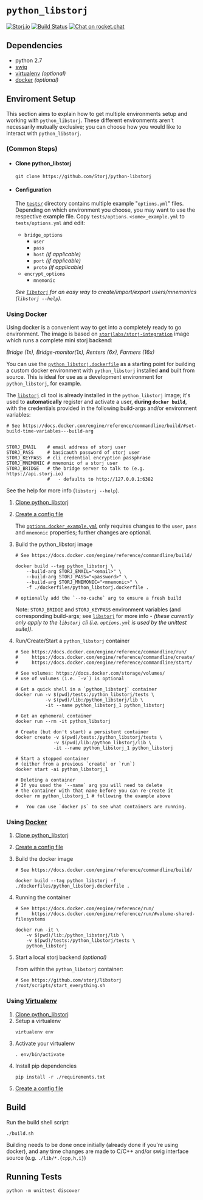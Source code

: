 `python_libstorj`
=================
[![Storj.io](https://storj.io/img/storj-badge.svg)](https://storj.io)
[![Build Status](https://travis-ci.org/Storj/python-libstorj.svg?branch=master)](https://travis-ci.org/Storj/python-libstorj)
[![Chat on rocket.chat](https://img.shields.io/badge/chat-rocket.chat-red.svg)](https://community.storj.io)

Dependencies
---
+ python 2.7
+ [swig](http://www.swig.org/)
+ [virtualenv](https://virtualenv.pypa.io/en/stable/installation/) _(optional)_
+ [docker](https://docs.docker.com/) _(optional)_

Enviroment Setup
---
This section aims to explain how to get multiple environments setup and working with `python_libstorj`.
These different environments aren't necessarily mutually exclusive; you can choose how you would like to interact with `python_libstorj`.

### (Common Steps)
* #### Clone python_libstorj
    ```
    git clone https://github.com/Storj/python-libstorj
    ```
* #### Configuration
    The [`tests/`](./tests/) directory contains multiple example "`options.yml`" files.
    Depending on which environment you choose, you may want to use the respective example file.
    Copy `tests/options.<some>_example.yml` to `tests/options.yml` and edit:
    + `bridge_options`
      - `user`
      - `pass`
      - `host` _(if applicable)_
      - `port` _(if applicable)_
      - `proto` _(if applicable)_
    + `encrypt_options`
      - `mnemonic`

    _See [`libstorj`](https://github.com/storj/libstorj#libstorj) for an easy way to create/import/export users/mnemonics (`libstorj --help`)._


### Using Docker
Using docker is a convenient way to get into a completely ready to go environment.
The image is based on [`storjlabs/storj-integration`](https://github.com/Storj/integration) image which runs a complete mini storj backend:

_Bridge (1x), Bridge-monitor(1x), Renters (6x), Farmers (16x)_

You can use the [`python_libstorj.dockerfile`](./dockerfiles/python_libstorj.dockerfile) as a starting point for building a custom docker environment with `python_libstorj` installed **and** built from source.
This is ideal for use as a development environment for `python_libstorj`, for example.

The [`libstorj`](https://github.com/storj/libstorj#libstorj) cli tool is already installed in the `python_libstorj` image; it's used to **automatically** register and activate a user, **during `docker build`**, with the credentials provided in the following build-args and/or environment variables:

  ```
  # See https://docs.docker.com/engine/reference/commandline/build/#set-build-time-variables---build-arg


  STORJ_EMAIL    # email address of storj user
  STORJ_PASS     # basicauth password of storj user
  STORJ_KEYPASS  # cli credential encryption passphrase
  STORJ_MNEMONIC # mnemonic of a storj user
  STORJ_BRIDGE   # the bridge server to talk to (e.g.  https://api.storj.io)
                 #   - defaults to http://127.0.0.1:6382
  ```

See the help for more info (`libstorj --help`).

1. [Clone python_libstorj](#clone-python_libstorj)

1. [Create a config file](#configuration)

    The [`options.docker_example.yml`](./tests/options.docker_example.yml) only requires changes to the `user`, `pass` and `mnemonic` properties; further changes are optional.

1. Build the python_libstorj image

    ```
    # See https://docs.docker.com/engine/reference/commandline/build/

    docker build --tag python_libstorj \
        --build-arg STORJ_EMAIL="<email>" \
        --build-arg STORJ_PASS="<password>" \
        --build-arg STORJ_MNEMONIC="<mnemonic>" \
        -f ./dockerfiles/python_libstorj.dockerfile .

    # optionally add the `--no-cache` arg to ensure a fresh build
    ```

    Note: `STORJ_BRIDGE` and `STORJ_KEYPASS` environment variables (and corresponding build-args; see [`libstorj`](https://github.com/storj/libstorj) for more info - _(these currently only apply to the `libstorj` cli (i.e. `options.yml` is used by the unittest suite))_.

1. Run/Create/Start a `python_libstorj` container

    ```
    # See https://docs.docker.com/engine/reference/commandline/run/
    #     https://docs.docker.com/engine/reference/commandline/create/
    #     https://docs.docker.com/engine/reference/commandline/start/

    # See volumes: https://docs.docker.com/storage/volumes/
    # use of volumes (i.e. `-v`) is optional

    # Get a quick shell in a `python_libstorj` container
    docker run -v $(pwd)/tests:/python_libstorj/tests \
               -v $(pwd)/lib:/python_libstorj/lib \
               -it --name python_libstorj_1 python_libstorj

    # Get an ephemeral container
    docker run --rm -it python_libstorj

    # Create (but don't start) a persistent container
    docker create -v $(pwd)/tests:/python_libstorj/tests \
                  -v $(pwd)/lib:/python_libstorj/lib \
                  -it --name python_libstorj_1 python_libstorj

    # Start a stopped container
    # (either from a previous `create` or `run`)
    docker start -ai python_libstorj_1

    # Deleting a container
    # If you used the `--name` arg you will need to delete
    # the container with that name before you can re-create it
    docker rm python_libstorj_1 # following the example above

    #   You can use `docker ps` to see what containers are running.
    ```

### Using [Docker](https://www.docker.com/what-docker)
1. [Clone python_libstorj](#clone-python_libstorj)
1. [Create a config file](#configuration)
1. Build the docker image
    ```
    # See https://docs.docker.com/engine/reference/commandline/build/

    docker build --tag python_libstorj -f ./dockerfiles/python_libstorj.dockerfile .
    ```
1. Running the container
    ```
    # See https://docs.docker.com/engine/reference/run/
    #     https://docs.docker.com/engine/reference/run/#volume-shared-filesystems

    docker run -it \
        -v $(pwd)/lib:/python_libstorj/lib \
        -v $(pwd)/tests:/python_libstorj/tests \
        python_libstorj
    ```

1. Start a local storj backend _(optional)_

    From within the `python_libstorj` container:
    ```
    # See https://github.com/storj/libstorj
    /root/scripts/start_everything.sh
    ```


### Using [Virtualenv](https://virtualenv.pypa.io/en/stable/installation/)
1. [Clone python_libstorj](#clone-python_libstorj)
1. Setup a virtualenv
    ```
    virtualenv env
    ```
1. Activate your virtualenv
    ```
    . env/bin/activate
    ```
1. Install pip dependencies
    ```
    pip install -r ./requirements.txt
    ```
1. [Create a config file](#configuration)

Build
---
Run the build shell script:
```
./build.sh
```

Building needs to be done once initially (already done if you're using docker), and any time changes are made to C/C++ and/or swig interface source (e.g. `./lib/*.{cpp,h,i}`)

Running Tests
---
```
python -m unittest discover
```
